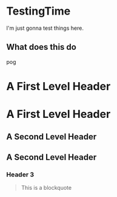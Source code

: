 # TestingTime
I'm just gonna test things here.

## What does this do
pog

A First Level Header
====================
# A First Level Header


A Second Level Header
---------------------
## A Second Level Header

### Header 3

> This is a blockquote
